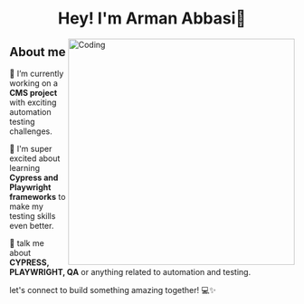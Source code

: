 <h1 align="center">Hey! I'm Arman Abbasi🌻</h1>
<img align="right" alt="Coding" width="400" src="https://dresma.ai/wp-content/uploads/2022/01/QA-Automation-EngineerMW.gif">

## About me

🔭 I’m currently working on a **CMS project** with exciting automation testing challenges.

🌱 I'm super excited about learning **Cypress and Playwright frameworks** to make my testing skills even better.

💬 talk me about **CYPRESS, PLAYWRIGHT, QA** or anything related to automation and testing.

let's connect to build something amazing together! 💻✨
